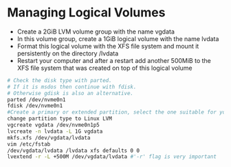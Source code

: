 # Managing Logical Volumes
- Create a 2GiB LVM volume group with the name vgdata
- In this volume group, create a 1GiB logical volume with the name lvdata
- Format this logical volume with the XFS file system and mount it persistently on the directory /lvdata
- Restart your computer and after a restart add another 500MiB to the XFS file system that was created on top of this logical volume
```bash
# Check the disk type with parted.
# If it is msdos then continue with fdisk.
# Otherwise gdisk is also an alternative.
parted /dev/nvme0n1
fdisk /dev/nvme0n1
#Create a primary or extended partition, select the one suitable for you
change partition type to Linux LVM
vgcreate vgdata /dev/nvme0n1p5
lvcreate -n lvdata -L 1G vgdata
mkfs.xfs /dev/vgdata/lvdata
vim /etc/fstab
/dev/vgdata/lvdata /lvdata xfs defaults 0 0
lvextend -r -L +500M /dev/vgdata/lvdata #'-r' flag is very important
```